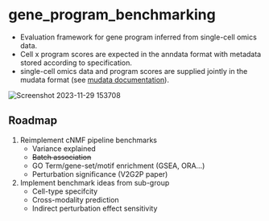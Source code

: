 # gene_program_benchmarking
* Evaluation framework for gene program inferred from single-cell omics data. 
* Cell x program scores are expected in the anndata format with metadata stored according to specification. 
* single-cell omics data and program scores are supplied jointly in the mudata format (see [mudata documentation](https://mudata.readthedocs.io/en/latest/)).

![Screenshot 2023-11-29 153708](https://github.com/EngreitzLab/gene_program_benchmarking/assets/25486108/60384810-3ea8-4aba-b73d-0fde171bd595)
  
## Roadmap
1. Reimplement cNMF pipeline benchmarks
    * Variance explained
    * ~~Batch association~~
    * GO Term/gene-set/motif enrichment (GSEA, ORA...)
    * Perturbation significance (V2G2P paper)
2. Implement benchmark ideas from sub-group
    * Cell-type specifcity
    * Cross-modality prediction
    * Indirect perturbation effect sensitivity
      
